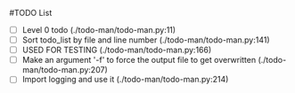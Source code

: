 #TODO List
- [ ] Level 0 todo (./todo-man/todo-man.py:11)
- [ ] Sort todo_list by file and line number (./todo-man/todo-man.py:141)
- [ ] USED FOR TESTING (./todo-man/todo-man.py:166)
- [ ] Make an argument '-f' to force the output file to get overwritten (./todo-man/todo-man.py:207)
- [ ] Import logging and use it (./todo-man/todo-man.py:214)
